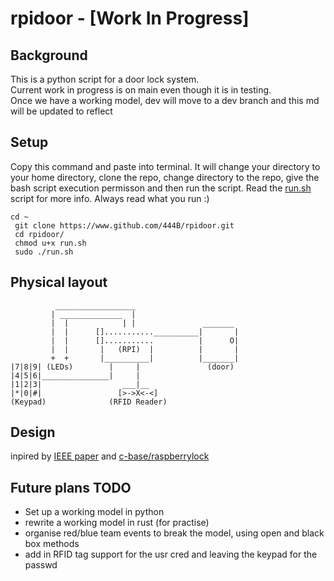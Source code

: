 # rpidoor - [Work In Progress]

## Background
This is a python script for a door lock system.  
Current work in progress is on main even though it is in testing.  
Once we have a working model, dev will move to a dev branch and this md will be updated to reflect

## Setup
Copy this command and paste into terminal. It will change your directory to your home directory, clone the repo, change directory to the repo, give the bash script execution permisson and then run the script. Read the [run.sh](https://github.com/444B/rpidoor/blob/master/run.sh) script for more info. Always read what you run :) 
``` shell
cd ~
 git clone https://www.github.com/444B/rpidoor.git
 cd rpidoor/
 chmod u+x run.sh
 sudo ./run.sh
```

## Physical layout
```
          __________________   
         | ______________  |  
         |  |            | |               _______   
         |  |      []...........__________|       |  
         |  |      []...........          |      O|  
         |  |       |   (RPI)  |          |       |  
         +  +       |__________|          |_______|  
|7|8|9| (LEDs)        |     |               (door)  
|4|5|6|_______________|     |  
|1|2|3|                  ___|__  
|*|0|#|                 [>->X<-<]  
(Keypad)              (RFID Reader)  
```

## Design 
inpired by [IEEE paper](https://ieeexplore.ieee.org/document/8807588) and [c-base/raspberrylock](https://github.com/c-base/raspberrylock)

## Future plans TODO
- Set up a working model in python
- rewrite a working model in rust (for practise)
- organise red/blue team events to break the model, using open and black box methods
- add in RFID tag support for the usr cred and leaving the keypad for the passwd
